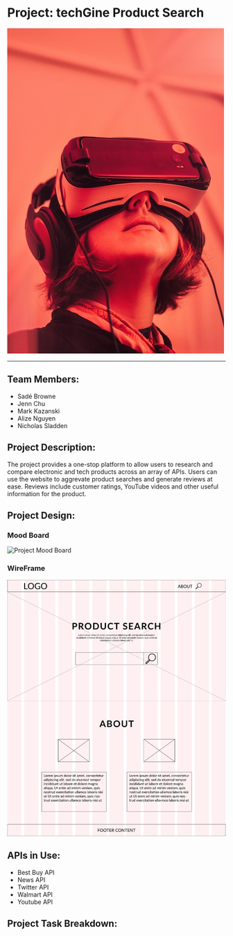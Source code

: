 # Project: techGine Product Search

![techKid](assets/images/techKid.jpg)
___

## Team Members:
* Sadé Browne
* Jenn Chu
* Mark Kazanski
* Alize Nguyen
* Nicholas Sladden

## Project Description:

The project provides a one-stop platform to allow users to research and compare electronic and tech products across an array of APIs. Users can use the website to aggrevate product searches and generate reviews at ease. Reviews include customer ratings, YouTube videos and other useful information for the product.

## Project Design:

### Mood Board
![Project Mood Board](assets/images/Moodboard-ProjectOne-01.png)

### WireFrame
![Project Wireframe](assets/images/wireframe-02.png)

## APIs in Use:
* Best Buy API
* News API
* Twitter API
* Walmart API
* Youtube API

## Project Task Breakdown:
